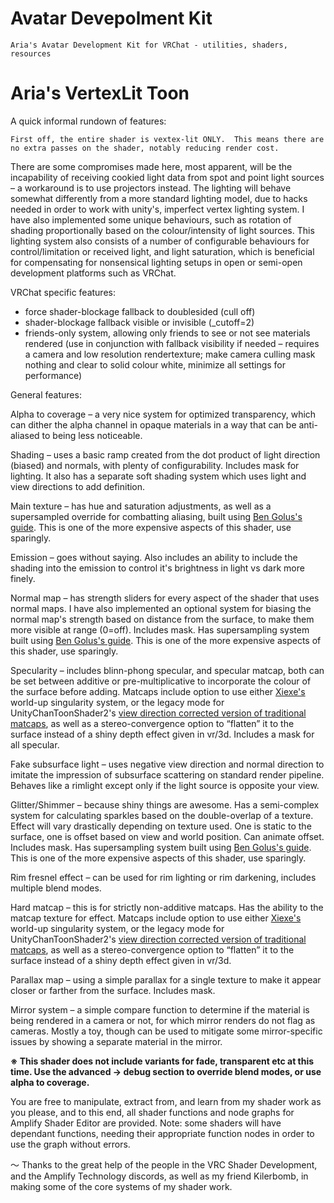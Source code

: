 # Avatar Devepolment Kit
	Aria's Avatar Development Kit for VRChat - utilities, shaders, resources


# Aria's VertexLit Toon
A quick informal rundown of features:

	First off, the entire shader is vextex-lit ONLY.  This means there are no extra passes on the shader, notably reducing render cost.
There are some compromises made here, most apparent, will be the incapability of receiving cookied light data from spot and point light sources – a workaround is to use projectors instead.  The lighting will behave somewhat differently from a more standard lighting model, due to hacks needed in order to work with unity's, imperfect vertex lighting system.  I have also implemented some unique behaviours, such as rotation of shading proportionally based on the colour/intensity of light sources.
	This lighting system also consists of a number of configurable behaviours for control/limitation or received light, and light saturation, which is beneficial for compensating for nonsensical lighting setups in open or semi-open development platforms such as VRChat.

VRChat specific features:
- force shader-blockage fallback to doublesided (cull off)
- shader-blockage fallback visible or invisible (_cutoff=2)
- friends-only system, allowing only friends to see or not see materials rendered (use in conjunction with fallback visibility if needed – requires a camera and low resolution rendertexture; make camera culling mask nothing and clear to solid colour white, minimize all settings for performance)


General features:

Alpha to coverage – a very nice system for optimized transparency, which can dither the alpha channel in opaque materials in a way that can be anti-aliased to being less noticeable.

Shading – uses a basic ramp created from the dot product of light direction (biased) and normals, with plenty of configurability.  Includes mask for lighting.  It also has a separate soft shading system which uses light and view directions to add definition.

Main texture – has hue and saturation adjustments, as well as a supersampled override for combatting aliasing, built using [Ben Golus's guide](https://bgolus.medium.com/sharper-mipmapping-using-shader-based-supersampling-ed7aadb47bec).  This is one of the more expensive aspects of this shader, use sparingly.

Emission – goes without saying. Also includes an ability to include the shading into the emission to control it's brightness in light vs dark more finely.

Normal map – has strength sliders for every aspect of the shader that uses normal maps.  I have also implemented an optional system for biasing the normal map's strength based on distance from the surface, to make them more visible at range (0=off).  Includes mask.
Has supersampling system built using [Ben Golus's guide](https://bgolus.medium.com/sharper-mipmapping-using-shader-based-supersampling-ed7aadb47bec).  This is one of the more expensive aspects of this shader, use sparingly.

Specularity – includes blinn-phong specular, and specular matcap, both can be set between additive or pre-multiplicative to incorporate the colour of the surface before adding.  Matcaps include option to use either [Xiexe's](https://github.com/Xiexe) world-up singularity system, or the legacy mode for UnityChanToonShader2's [view direction corrected version of traditional matcaps](https://twitter.com/kanihira/status/1061448868221480960), as well as a stereo-convergence option to “flatten” it to the surface instead of a shiny depth effect given in vr/3d.  Includes a mask for all specular.

Fake subsurface light – uses negative view direction and normal direction to imitate the impression of subsurface scattering on standard render pipeline.  Behaves like a rimlight except only if the light source is opposite your view.

Glitter/Shimmer – because shiny things are awesome.  Has a semi-complex system for calculating sparkles based on the double-overlap of a texture.  Effect will vary drastically depending on texture used.  One is static to the surface, one is offset based on view and world position.  Can animate offset.  Includes mask.
Has supersampling system built using [Ben Golus's guide](https://bgolus.medium.com/sharper-mipmapping-using-shader-based-supersampling-ed7aadb47bec).  This is one of the more expensive aspects of this shader, use sparingly.

Rim fresnel effect – can be used for rim lighting or rim darkening, includes multiple blend modes.

Hard matcap – this is for strictly non-additive matcaps.  Has the ability to the matcap texture for effect.
Matcaps include option to use either [Xiexe's](https://github.com/Xiexe) world-up singularity system, or the legacy mode for UnityChanToonShader2's [view direction corrected version of traditional matcaps](https://twitter.com/kanihira/status/1061448868221480960), as well as a stereo-convergence option to “flatten” it to the surface instead of a shiny depth effect given in vr/3d.

Parallax map – using a simple parallax for a single texture to make it appear closer or farther from the surface. Includes mask.

Mirror system – a simple compare function to determine if the material is being rendered in a camera or not, for which mirror renders do not flag as cameras.  Mostly a toy, though can be used to mitigate some mirror-specific issues by showing a separate material in the mirror.


**※ This shader does not include variants for fade, transparent etc at this time.  Use the advanced -> debug section to override blend modes, or use alpha to coverage.**


You are free to manipulate, extract from, and learn from my shader work as you please, and to this end, all shader functions and node graphs for Amplify Shader Editor are provided.  Note: some shaders will have dependant functions, needing their appropriate function nodes in order to use the graph without errors.

～
Thanks to the great help of the people in the VRC Shader Development, and the Amplify Technology discords, as well as my friend Kilerbomb, in making some of the core systems of my shader work.
